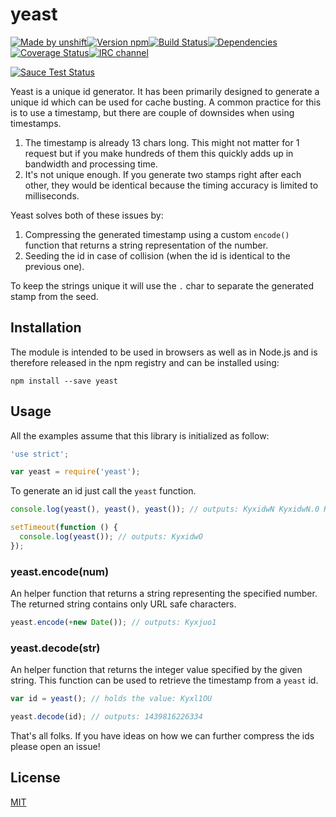 # yeast[![Made by unshift](https://img.shields.io/badge/made%20by-unshift-00ffcc.svg?style=flat-square)](http://unshift.io)[![Version npm](https://img.shields.io/npm/v/yeast.svg?style=flat-square)](http://browsenpm.org/package/yeast)[![Build Status](https://img.shields.io/travis/unshiftio/yeast/master.svg?style=flat-square)](https://travis-ci.org/unshiftio/yeast)[![Dependencies](https://img.shields.io/david/unshiftio/yeast.svg?style=flat-square)](https://david-dm.org/unshiftio/yeast)[![Coverage Status](https://img.shields.io/coveralls/unshiftio/yeast/master.svg?style=flat-square)](https://coveralls.io/r/unshiftio/yeast?branch=master)[![IRC channel](https://img.shields.io/badge/IRC-irc.freenode.net%23unshift-00a8ff.svg?style=flat-square)](https://webchat.freenode.net/?channels=unshift)[![Sauce Test Status](https://saucelabs.com/browser-matrix/yeast.svg)](https://saucelabs.com/u/yeast)Yeast is a unique id generator. It has been primarily designed to generate aunique id which can be used for cache busting. A common practice for this isto use a timestamp, but there are couple of downsides when using timestamps.1. The timestamp is already 13 chars long. This might not matter for 1 request   but if you make hundreds of them this quickly adds up in bandwidth and   processing time.2. It's not unique enough. If you generate two stamps right after each other,   they would be identical because the timing accuracy is limited to   milliseconds.Yeast solves both of these issues by:1. Compressing the generated timestamp using a custom `encode()` function that   returns a string representation of the number.2. Seeding the id in case of collision (when the id is identical to the previous   one).To keep the strings unique it will use the `.` char to separate the generatedstamp from the seed.## InstallationThe module is intended to be used in browsers as well as in Node.js and istherefore released in the npm registry and can be installed using:```npm install --save yeast```## UsageAll the examples assume that this library is initialized as follow:```js'use strict';var yeast = require('yeast');```To generate an id just call the `yeast` function.```jsconsole.log(yeast(), yeast(), yeast()); // outputs: KyxidwN KyxidwN.0 KyxidwN.1setTimeout(function () {  console.log(yeast()); // outputs: KyxidwO});```### yeast.encode(num)An helper function that returns a string representing the specified number. Thereturned string contains only URL safe characters.```jsyeast.encode(+new Date()); // outputs: Kyxjuo1```### yeast.decode(str)An helper function that returns the integer value specified by the given string.This function can be used to retrieve the timestamp from a `yeast` id.```jsvar id = yeast(); // holds the value: Kyxl1OUyeast.decode(id); // outputs: 1439816226334```That's all folks. If you have ideas on how we can further compress the idsplease open an issue!## License[MIT](LICENSE)